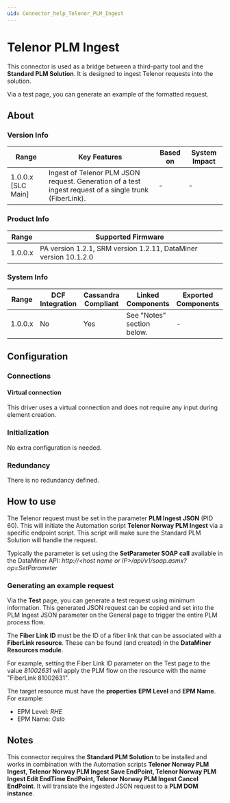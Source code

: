```yaml
---
uid: Connector_help_Telenor_PLM_Ingest
---
```


# Telenor PLM Ingest

This connector is used as a bridge between a third-party tool and the **Standard PLM Solution**. It is designed to ingest Telenor requests into the solution.

Via a test page, you can generate an example of the formatted request.

## About

### Version Info

| **Range**            | **Key Features**                                                                                       | **Based on** | **System Impact** |
|----------------------|--------------------------------------------------------------------------------------------------------|--------------|-------------------|
| 1.0.0.x \[SLC Main\] | Ingest of Telenor PLM JSON request. Generation of a test ingest request of a single trunk (FiberLink). | \-           | \-                |

### Product Info

| **Range** | **Supported Firmware**                                           |
|-----------|------------------------------------------------------------------|
| 1.0.0.x   | PA version 1.2.1, SRM version 1.2.11, DataMiner version 10.1.2.0 |

### System Info

| **Range** | **DCF Integration** | **Cassandra Compliant** | **Linked Components**      | **Exported Components** |
|-----------|---------------------|-------------------------|----------------------------|-------------------------|
| 1.0.0.x   | No                  | Yes                     | See "Notes" section below. | \-                      |

## Configuration

### Connections

#### Virtual connection

This driver uses a virtual connection and does not require any input during element creation.

### Initialization

No extra configuration is needed.

### Redundancy

There is no redundancy defined.

## How to use

The Telenor request must be set in the parameter **PLM Ingest JSON** (PID 60). This will initiate the Automation script **Telenor Norway PLM Ingest** via a specific endpoint script. This script will make sure the Standard PLM Solution will handle the request.

Typically the parameter is set using the **SetParameter SOAP call** available in the DataMiner API: *http://\<host name or IP\>/api/v1/soap.asmx?op=SetParameter*

### Generating an example request

Via the **Test** page, you can generate a test request using minimum information. This generated JSON request can be copied and set into the PLM Ingest JSON parameter on the General page to trigger the entire PLM process flow.

The **Fiber Link ID** must be the ID of a fiber link that can be associated with a **FiberLink resource**. These can be found (and created) in the **DataMiner Resources module**.

For example, setting the Fiber Link ID parameter on the Test page to the value *81002631* will apply the PLM flow on the resource with the name "FiberLink 81002631".

The target resource must have the **properties** **EPM Level** and **EPM Name**. For example:

- EPM Level: *RHE*
- EPM Name: *Oslo*

## Notes

This connector requires the **Standard PLM Solution** to be installed and works in combination with the Automation scripts **Telenor Norway PLM Ingest, Telenor Norway PLM Ingest Save EndPoint, Telenor Norway PLM Ingest Edit EndTime EndPoint, Telenor Norway PLM Ingest Cancel EndPoint**. It will translate the ingested JSON request to a **PLM DOM instance**.
